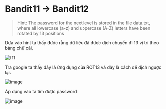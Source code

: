 # Bandit11 -> Bandit12

>Hint: The password for the next level is stored in the file data.txt, where all lowercase (a-z) and uppercase (A-Z) letters have been rotated by 13 positions

Dựa vào hint ta thấy được rằng dữ liệu đã được dịch chuyển đi 13 vị trí theo bảng chữ cái.


![f11](https://github.com/hoangdat251004/write_up/assets/110254118/117549dd-0c89-4d24-a0e3-512c293459b1)



Tra google ta thấy đây là ứng dụng của ROT13 và đây là cách để dịch ngược lại.

![image](https://github.com/hoangdat251004/write_up/assets/110254118/92625103-d6fe-40e6-85c2-df1c018f7907)

Áp dụng vào ta tìm được password

![image](https://github.com/hoangdat251004/write_up/assets/110254118/5b9dbd2a-4917-4cea-9c5e-c778594b3a21)
